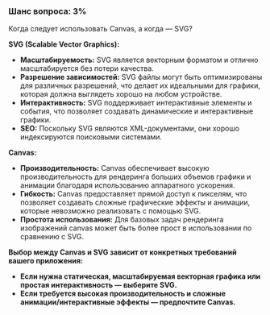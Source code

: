 ### Шанс вопроса: 3%

Когда следует использовать Canvas, а когда — SVG?

**SVG (Scalable Vector Graphics):**
- **Масштабируемость:** SVG является векторным форматом и отлично масштабируется без потери качества.
- **Разрешение зависимостей:** SVG файлы могут быть оптимизированы для различных разрешений, что делает их идеальными для графики, которая должна выглядеть хорошо на любом устройстве.
- **Интерактивность:** SVG поддерживает интерактивные элементы и события, что позволяет создавать динамические и интерактивные графики.
- **SEO:** Поскольку SVG являются XML-документами, они хорошо индексируются поисковыми системами.

**Canvas:**
- **Производительность:** Canvas обеспечивает высокую производительность для рендеринга больших объемов графики и анимации благодаря использованию аппаратного ускорения.
- **Гибкость:** Canvas предоставляет прямой доступ к пикселям, что позволяет создавать сложные графические эффекты и анимации, которые невозможно реализовать с помощью SVG.
- **Простота использования:** Для базовых задач рендеринга изображений canvas может быть более прост в использовании по сравнению с SVG.

**Выбор между Canvas и SVG зависит от конкретных требований вашего приложения:**
- **Если нужна статическая, масштабируемая векторная графика или простая интерактивность — выберите SVG.**
- **Если требуется высокая производительность и сложные анимации/интерактивные эффекты — предпочтите Canvas.**